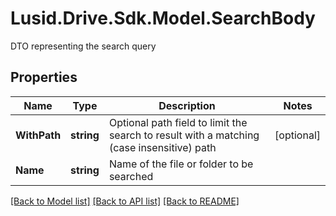 # Lusid.Drive.Sdk.Model.SearchBody
DTO representing the search query

## Properties

Name | Type | Description | Notes
------------ | ------------- | ------------- | -------------
**WithPath** | **string** | Optional path field to limit the search to result with a matching (case insensitive) path | [optional] 
**Name** | **string** | Name of the file or folder to be searched | 

[[Back to Model list]](../README.md#documentation-for-models) [[Back to API list]](../README.md#documentation-for-api-endpoints) [[Back to README]](../README.md)

